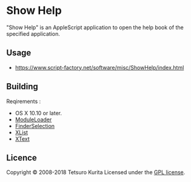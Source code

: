 Show Help
=========
"Show Help" is an AppleScript application to open the help book of the specified application.

## Usage
* https://www.script-factory.net/software/misc/ShowHelp/index.html

## Building
Reqirements :
* OS X 10.10 or later.
* [ModuleLoader]
* [FinderSelection]
* [XList]
* [XText]

[ModuleLoader]: https://www.script-factory.net/software/OSAX/ModuleLoader/en/index.html
[FinderSelection]: https://www.script-factory.net/XModules/FinderSelection/index.html
[XList]: https://www.script-factory.net/XModules/XList/en/index.html
[XText]: https://www.script-factory.net/XModules/XText/en/index.html

## Licence

Copyright &copy; 2008-2018 Tetsuro Kurita
Licensed under the [GPL license][GPL].
 
[GPL]: http://www.gnu.org/licenses/gpl.html

